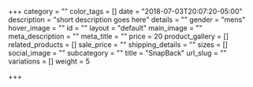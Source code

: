 +++
category = ""
color_tags = []
date = "2018-07-03T20:07:20-05:00"
description = "short description goes here"
details = ""
gender = "mens"
hover_image = ""
id = ""
layout = "default"
main_image = ""
meta_description = ""
meta_title = ""
price = 20
product_gallery = []
related_products = []
sale_price = ""
shipping_details = ""
sizes = []
social_image = ""
subcategory = ""
title = "SnapBack"
url_slug = ""
variations = []
weight = 5

+++

